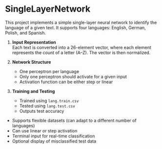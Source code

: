 # SingleLayerNetwork
This project implements a simple single-layer neural network to identify the language of a given text. It supports four languages: English, German, Polish, and Spanish.

1. **Input Representation**  
   Each text is converted into a 26-element vector, where each element represents the count of a letter (A–Z). The vector is then normalized.

2. **Network Structure**  
   - One perceptron per language  
   - Only one perceptron should activate for a given input  
   - Activation function can be either step or linear

3. **Training and Testing**  
   - Trained using `lang.train.csv`  
   - Tested using `lang.test.csv`  
   - Outputs test accuracy

- Supports flexible datasets (can adapt to a different number of languages)
- Can use linear or step activation
- Terminal input for real-time classification
- Optional display of misclassified test data
